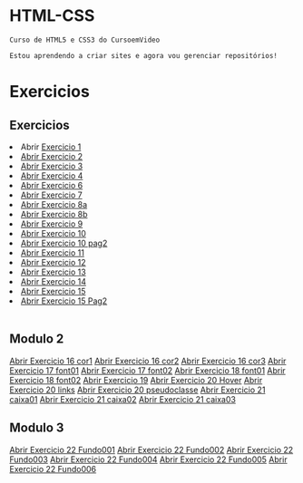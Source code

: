 # HTML-CSS
    Curso de HTML5 e CSS3 do CursoemVideo

    Estou aprendendo a criar sites e agora vou gerenciar repositórios!
 
# Exercicios #

## Exercicios ##


<li>Abrir <a href="https://harrymanofi.github.io/HTML-CSS/exercicios/modulo 1/ex001 - hello world/index.html"> Exercicio 1</a></li>
<li><a href="https://harrymanofi.github.io/HTML-CSS/exercicios/modulo 1/ex002 - paragrafos e quebras de linha/index.html"> Abrir Exercicio 2</a>
</li>
<li><a href="https://harrymanofi.github.io/HTML-CSS/exercicios/modulo 1/ex003 - inserindo imagens/index.html"> Abrir Exercicio 3</a>
</li>
<li><a href="https://harrymanofi.github.io/HTML-CSS/exercicios/modulo 1/ex004 - inserindo favicon/index.html"> Abrir Exercicio 4</a>
</li>
<li><a href="https://harrymanofi.github.io/HTML-CSS/exercicios/modulo 1/ex006 - hierarquia de titulos h1/index.html"> Abrir Exercicio 6</a>
</li>
<li><a href="https://harrymanofi.github.io/HTML-CSS/exercicios/modulo 1/ex007 - pode ignorar/index.html"> Abrir Exercicio 7</a>
</li>
<li><a href="https://harrymanofi.github.io/HTML-CSS/exercicios/modulo 1/ex008a - formatacoes de texto 1/index.html"> Abrir Exercicio 8a</a>
</li>
<li><a href="https://harrymanofi.github.io/HTML-CSS/exercicios/modulo 1/ex008b - formatacoes de texto 2/index.html"> Abrir Exercicio 8b</a>
</li>
<li><a href="https://harrymanofi.github.io/HTML-CSS/exercicios/modulo 1/ex009 - inserindo listas/index.html"> Abrir Exercicio 9</a>
</li>
<li><a href="https://harrymanofi.github.io/HTML-CSS/exercicios/modulo 1/ex010 - links externos - internos - download/index.html"> Abrir Exercicio 10</a>
</li>
<li><a href="https://harrymanofi.github.io/HTML-CSS/exercicios/modulo 1/ex010 - links externos - internos - download/pag002.html"> Abrir Exercicio 10 pag2</a></li>
<li><a href="https://harrymanofi.github.io/HTML-CSS/exercicios/modulo 1/ex011 - inserir áudios e imagens dinamicas/index.html"> Abrir Exercicio 11</a></li>
<li><a href="https://harrymanofi.github.io/HTML-CSS/exercicios/modulo 1/ex012 - inserir vídeos/index.html"> Abrir Exercicio 12</a></li>
<li><a href="https://harrymanofi.github.io/HTML-CSS/exercicios/modulo 1/ex013 - css inline/index.html"> Abrir Exercicio 13</a></li>
<li><a href="https://harrymanofi.github.io/HTML-CSS/exercicios/modulo 1/ex014 - css interno/index.html"> Abrir Exercicio 14</a></li>
<li><a href="https://harrymanofi.github.io/HTML-CSS/exercicios/modulo 1/ex015 - css externo/index.html"> Abrir Exercicio 15</a></li>
<li><a href="https://harrymanofi.github.io/HTML-CSS/exercicios/modulo 1/ex015 - css externo/pagina02.html"> Abrir Exercicio 15 Pag2</a></li><br>
    <h2>Modulo 2</h2>
        <a href="https://harrymanofi.github.io/HTML-CSS/exercicios/modulo 2/ex016 - representando cores/cor01.html"> Abrir Exercicio 16 cor1</a>
        <a href="https://harrymanofi.github.io/HTML-CSS/exercicios/modulo 2/ex016 - representando cores/cor02.html"> Abrir Exercicio 16 cor2</a>
        <a href="https://harrymanofi.github.io/HTML-CSS/exercicios/modulo 2/ex016 - representando cores/cor03.html"> Abrir Exercicio 16 cor3</a>
        <a href="https://harrymanofi.github.io/HTML-CSS/exercicios/modulo 2/ex017 - Famílias de fonte com CSS/font01.html"> Abrir Exercicio 17 font01</a>
        <a href="https://harrymanofi.github.io/HTML-CSS/exercicios/modulo 2/ex017 - Famílias de fonte com CSS/font02.html"> Abrir Exercicio 17 font02</a>
        <a href="https://harrymanofi.github.io/HTML-CSS/exercicios/modulo 2/ex018 - Usando Google Fonts/font01.html"> Abrir Exercicio 18 font01</a>
        <a href="https://harrymanofi.github.io/HTML-CSS/exercicios/modulo 2/ex018 - Usando Google Fonts/font02.html"> Abrir Exercicio 18 font02</a>
        <a href="https://harrymanofi.github.io/HTML-CSS/exercicios/modulo 2/ex019 - Usando o id e o class com CSS/seletor01.html"> Abrir Exercicio 19</a>
        <a href="https://harrymanofi.github.io/HTML-CSS/exercicios/modulo 2/ex020 - pseudo-classes e pseudo-elementosem CSS/hover.html"> Abrir Exercicio 20 Hover</a>
        <a href="https://harrymanofi.github.io/HTML-CSS/exercicios/modulo 2/ex020 - pseudo-classes e pseudo-elementosem CSS/links.html"> Abrir Exercicio 20 links</a>
        <a href="https://harrymanofi.github.io/HTML-CSS/exercicios/modulo 2/ex020 - pseudo-classes e pseudo-elementosem CSS/pseudoclasse.html"> Abrir Exercicio 20 pseudoclasse</a>
        <a href="https://harrymanofi.github.io/HTML-CSS/exercicios/modulo 2/ex21 - box-level e bordas decoradas/caixa01.html"> Abrir Exercicio 21 caixa01</a>
        <a href="https://harrymanofi.github.io/HTML-CSS/exercicios/modulo 2/ex21 - box-level e bordas decoradas/caixa02.html"> Abrir Exercicio 21 caixa02</a>
        <a href="https://harrymanofi.github.io/HTML-CSS/exercicios/modulo 2/ex21 - box-level e bordas decoradas/caixa03.html"> Abrir Exercicio 21 caixa03</a><br>
    <h2>Modulo 3</h2>
        <a href="https://harrymanofi.github.io/HTML-CSS/exercicios/modulo 3/ex22/fundo001.html"> Abrir Exercicio 22 Fundo001</a>
        <a href="https://harrymanofi.github.io/HTML-CSS/exercicios/modulo 3/ex22/fundo002.html"> Abrir Exercicio 22 Fundo002</a>
        <a href="https://harrymanofi.github.io/HTML-CSS/exercicios/modulo 3/ex22/fundo003.html"> Abrir Exercicio 22 Fundo003</a>
        <a href="https://harrymanofi.github.io/HTML-CSS/exercicios/modulo 3/ex22/fundo004.html"> Abrir Exercicio 22 Fundo004</a>
        <a href="https://harrymanofi.github.io/HTML-CSS/exercicios/modulo 3/ex22/fundo005.html"> Abrir Exercicio 22 Fundo005</a>
        <a href="https://harrymanofi.github.io/HTML-CSS/exercicios/modulo 3/ex22/fundo006.html"> Abrir Exercicio 22 Fundo006</a>